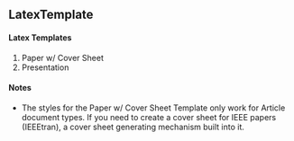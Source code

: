 ## LatexTemplate


#### Latex Templates
1. Paper w/ Cover Sheet
2. Presentation

#### Notes
- The styles for the Paper w/ Cover Sheet Template only work for Article document types.  If you need to create a cover sheet for IEEE papers (IEEEtran), a cover sheet generating mechanism built into it.
